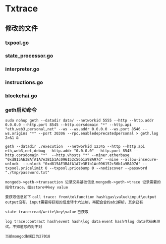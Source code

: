 # Txtrace
## 修改的文件
### txpool.go
### state_processor.go
### interpreter.go
### instructions.go
### blockchai.go
### geth启动命令
`` sudo nohup geth --datadir data/ --networkid 5555 --http --http.addr 0.0.0.0 --http.port 8545 --http.corsdomain "*" --http.api "eth,web3,personal,net" --ws --ws.addr 0.0.0.0 --ws.port 8546 --ws.origins "*" --port 30306 --rpc.enabledeprecatedpersonal > geth.log 2>&1 & ``

`` geth --datadir ./execution  --networkid 12345 --http --http.api eth,web3,net,debug --http.addr "0.0.0.0" --http.port 8545 --http.corsdomain "*"  --http.vhosts "*" --miner.etherbase "0xd815AE3BAfA1A7e3B1b1Ac096152c56b1a9BA97d" --mine --allow-insecure-unlock  --unlock "0xd815AE3BAfA1A7e3B1b1Ac096152c56b1a9BA97d" --txpool.pricelimit 0 --txpool.pricebump 0 --nodiscover --password "./tmp/password.txt" 
 ``

``mongodb->geth->transaction 记录交易基础信息``
``mongodb->geth->trace 记录需要的指令trace，如sstore中key value``

``要获取信息如下``
``call trace: from\to\function hash\gas\value\input\output`` ``output没有，input需要将获取的信息转十六进制，再配合合约abi解析，其余已有``

``state trace:read/write\key\value`` ``已获取``

``log trace:contract hash\event hash\log data`` ``event hash与log data代码未测试，不知道写的对不对``

``当前mongodb端口为27018``
